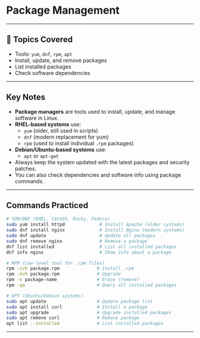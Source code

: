#  Package Management

---

## 🔹 Topics Covered

- Tools: `yum`, `dnf`, `rpm`, `apt`
- Install, update, and remove packages
- List installed packages
- Check software dependencies

---

##  Key Notes

- **Package managers** are tools used to install, update, and manage software in Linux.
- **RHEL-based systems** use:
  - `yum` (older, still used in scripts)
  - `dnf` (modern replacement for yum)
  - `rpm` (used to install individual `.rpm` packages)
- **Debian/Ubuntu-based systems** use:
  - `apt` or `apt-get`
- Always keep the system updated with the latest packages and security patches.
- You can also check dependencies and software info using package commands.

---

##  Commands Practiced

```bash
# YUM/DNF (RHEL, CentOS, Rocky, Fedora)
sudo yum install httpd             # Install Apache (older systems)
sudo dnf install nginx             # Install Nginx (modern systems)
sudo dnf update                    # Update all packages
sudo dnf remove nginx              # Remove a package
dnf list installed                 # List all installed packages
dnf info nginx                     # Show info about a package

# RPM (Low-level tool for .rpm files)
rpm -ivh package.rpm              # Install .rpm
rpm -Uvh package.rpm              # Upgrade
rpm -e package-name               # Erase (remove)
rpm -qa                           # Query all installed packages

# APT (Ubuntu/Debian systems)
sudo apt update                   # Update package list
sudo apt install curl             # Install a package
sudo apt upgrade                  # Upgrade installed packages
sudo apt remove curl              # Remove package
apt list --installed              # List installed packages
```

---
